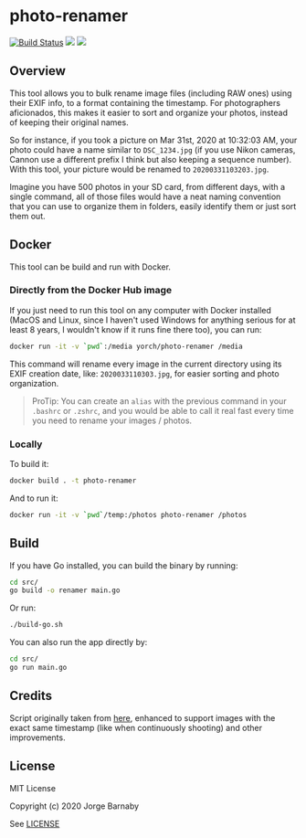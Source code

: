 # photo-renamer

[![Build Status](https://travis-ci.org/yorch/photo-renamer.svg?branch=master)](https://travis-ci.org/yorch/photo-renamer)
[![](https://images.microbadger.com/badges/image/yorch/photo-renamer.svg)](https://microbadger.com/images/yorch/photo-renamer)
[![](https://images.microbadger.com/badges/version/yorch/photo-renamer.svg)](https://microbadger.com/images/yorch/photo-renamer)

## Overview

This tool allows you to bulk rename image files (including RAW ones) using their EXIF info, to a format containing the timestamp. For photographers aficionados, this makes it easier to sort and organize your photos, instead of keeping their original names.

So for instance, if you took a picture on Mar 31st, 2020 at 10:32:03 AM, your photo could have a name similar to `DSC_1234.jpg` (if you use Nikon cameras, Cannon use a different prefix I think but also keeping a sequence number). With this tool, your picture would be renamed to `20200331103203.jpg`.

Imagine you have 500 photos in your SD card, from different days, with a single command, all of those files would have a neat naming convention that you can use to organize them in folders, easily identify them or just sort them out.

## Docker

This tool can be build and run with Docker.

### Directly from the Docker Hub image

If you just need to run this tool on any computer with Docker installed (MacOS and Linux, since I haven't used Windows for anything serious for at least 8 years, I wouldn't know if it runs fine there too), you can run:

```sh
docker run -it -v `pwd`:/media yorch/photo-renamer /media
```

This command will rename every image in the current directory using its EXIF creation date, like: `2020033110303.jpg`, for easier sorting and photo organization.

> ProTip: You can create an `alias` with the previous command in your `.bashrc` or `.zshrc`, and you would be able to call it real fast every time you need to rename your images / photos.

### Locally

To build it:

```sh
docker build . -t photo-renamer
```

And to run it:

```sh
docker run -it -v `pwd`/temp:/photos photo-renamer /photos
```

## Build

If you have Go installed, you can build the binary by running:

```sh
cd src/
go build -o renamer main.go
```

Or run:

```sh
./build-go.sh
```

You can also run the app directly by:

```sh
cd src/
go run main.go
```

## Credits

Script originally taken from [here](https://gist.github.com/eko/6b0caaefeaf82f2aa202804743040292),
enhanced to support images with the exact same timestamp (like when continuously shooting) and other improvements.

## License

MIT License

Copyright (c) 2020 Jorge Barnaby

See [LICENSE](LICENSE)

